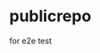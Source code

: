 # publicrepo
for e2e test


























































































































































































































































































































































































































































































































































































































































































































































































































































































































































































































































































































































































































































































































































































































































































































































































































































































































































































































































































































































































































































